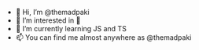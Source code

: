 - 👋 Hi, I’m @themadpaki
- 👀 I’m interested in 🍔
- 🌱 I’m currently learning JS and TS 
- 📫 You can find me almost anywhere as @themadpaki
